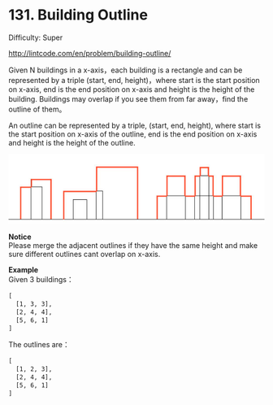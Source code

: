# 131. Building Outline

Difficulty: Super

http://lintcode.com/en/problem/building-outline/

Given N buildings in a x-axis，each building is a rectangle and can be represented by a triple (start, end, height)，where start is the start position on x-axis, end is the end position on x-axis and height is the height of the building. Buildings may overlap if you see them from far away，find the outline of them。

An outline can be represented by a triple, (start, end, height), where start is the start position on x-axis of the outline, end is the end position on x-axis and height is the height of the outline.

![alt text](jiuzhang3.jpg)

**Notice**  
Please merge the adjacent outlines if they have the same height and make sure different outlines cant overlap on x-axis.

**Example**  
Given 3 buildings：
```
[
  [1, 3, 3],
  [2, 4, 4],
  [5, 6, 1]
]
```
The outlines are：
```
[
  [1, 2, 3],
  [2, 4, 4],
  [5, 6, 1]
]
```
